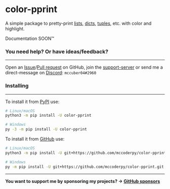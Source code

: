 # color-pprint

A simple package to pretty-print [lists](https://docs.python.org/3/library/stdtypes.html#list), [dicts](https://docs.python.org/3/library/stdtypes.html#dict), [tuples](https://docs.python.org/3/library/stdtypes.html#tuple), etc. with color and highlight.

Documentation SOON™

### You need help? Or have ideas/feedback?
___________________________________________

Open an [Issue](https://github.com/mccoderpy/color-pprint/issues)/[Pull request](https://github.com/mccoderpy/color-pprint/pulls) on GitHub, join the [support-server](https://discord.gg/sb69muSqsg) or send me a direct-message on [Discord](https://discord.com/channels/@me): ``mccuber04#2960``

### Installing
_______________

To install it from [PyPI](https://pypi.org/project/color-pprint) use:

```sh
# Linux/macOS
python3 -m pip install -U color-pprint

# Windows
py -3 -m pip install -U color-pprint
```

To install it from [GitHub](https://github.com/mccoderpy/color-pprint) use:
```sh
# Linux/macOS
python3 -m pip install -U git+https://github.com/mccoderpy/color-pprint.git

# Windows
py -m pip install -U git+https://github.com/mccoderpy/color-pprint.git
```

______________________________________

**You want to support me by sponsoring my projects? -> [GitHub sponsors](https://github.com/sponsors/mccoderpy)**
